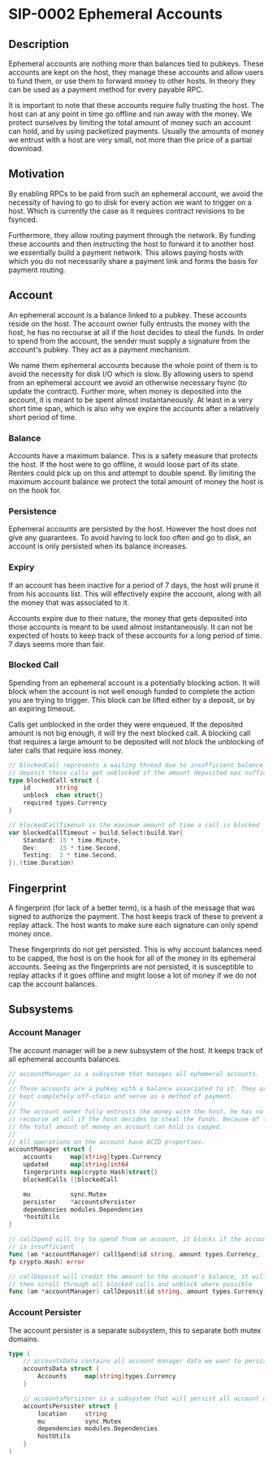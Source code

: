 # SIP-0002 Ephemeral Accounts

## Description

Ephemeral accounts are nothing more than balances tied to pubkeys. These
accounts are kept on the host, they manage these accounts and allow users to
fund them, or use them to forward money to other hosts. In theory they can be
used as a payment method for every payable RPC.

It is important to note that these accounts require fully trusting the host. The
host can at any point in time go offline and run away with the money. We protect
ourselves by limiting the total amount of money such an account can hold, and
by using packetized payments. Usually the amounts of money we entrust with a
host are very small, not more than the price of a partial download.

## Motivation

By enabling RPCs to be paid from such an ephemeral account, we avoid the
necessity of having to go to disk for every action we want to trigger on a host.
Which is currently the case as it requires contract revisions to be fsynced.

Furthermore, they allow routing payment through the network. By funding these
accounts and then instructing the host to forward it to another host we
essentially build a payment network. This allows paying hosts with which you do
not necessarily share a payment link and forms the basis for payment routing.

## Account

An ephemeral account is a balance linked to a pubkey. These accounts reside on
the host. The account owner fully entrusts the money with the host, he has no
recourse at all if the host decides to steal the funds. In order to spend from
the account, the sender must supply a signature from the account's pubkey. They
act as a payment mechanism.

We name them ephemeral accounts because the whole point of them is to avoid the
necessity for disk I/O which is slow. By allowing users to spend from an
ephemeral account we avoid an otherwise necessary fsync (to update the
contract). Further more, when money is deposited into the account, it is meant
to be spent almost instantaneously. At least in a very short time span, which is
also why we expire the accounts after a relatively short period of time.

### Balance

Accounts have a maximum balance. This is a safety measure that protects the
host. If the host were to go offline, it would loose part of its state. Renters
could pick up on this and attempt to double spend. By limiting the maximum
account balance we protect the total amount of money the host is on the hook
for.

### Persistence

Ephemeral accounts are persisted by the host. However the host does not give any
guarantees. To avoid having to lock too often and go to disk, an account is only
persisted when its balance increases.

### Expiry

If an account has been inactive for a period of 7 days, the host will prune it
from his accounts list. This will effectively expire the account, along with all
the money that was associated to it.

Accounts expire due to their nature, the money that gets deposited into those
accounts is meant to be used almost instantaneously. It can not be expected of
hosts to keep track of these accounts for a long period of time. 7 days seems
more than fair.

### Blocked Call

Spending from an ephemeral account is a potentially blocking action. It will
block when the account is not well enough funded to complete the action you are
trying to trigger. This block can be lifted either by a deposit, or by an
expiring timeout.

Calls get unblocked in the order they were enqueued. If the deposited amount is
not big enough, it will try the next blocked call. A blocking call that requires
a large amount to be deposited will not block the unblocking of later calls that
require less money.

```Go
// blockedCall represents a waiting thread due to insufficient balance upon 
// deposit these calls get unblocked if the amount deposited was sufficient
type blockedCall struct {
    id       string
    unblock  chan struct{}
    required types.Currency
}

// blockedCallTimeout is the maximum amount of time a call is blocked
var blockedCallTimeout = build.Select(build.Var{
    Standard: 15 * time.Minute,
    Dev:      15 * time.Second,
    Testing:  3 * time.Second,
}).(time.Duration)
```

## Fingerprint

A fingerprint (for lack of a better term), is  a hash of the message that was
signed to authorize the payment. The host keeps track of these to prevent a
replay attack. The host wants to make sure each signature can only spend money
once.

These fingerprints do not get persisted. This is why account balances need to be
capped, the host is on the hook for all of the money in its ephemeral accounts.
Seeing as the fingerprints are not persisted, it is susceptible to replay
attacks if it goes offline and might loose a lot of money if we do not cap the
account balances.

## Subsystems

### Account Manager

The account manager will be a new subsystem of the host. It keeps track of all
ephemeral accounts balances.

```Go
// accountManager is a subsystem that manages all ephemeral accounts.
//
// These accounts are a pubkey with a balance associated to it. They are
// kept completely off-chain and serve as a method of payment.
//
// The account owner fully entrusts the money with the host, he has no
// recourse at all if the host decides to steal the funds. Because of that,
// the total amount of money an account can hold is capped.
//
// All operations on the account have ACID properties.
accountManager struct {
    accounts     map[string]types.Currency
    updated      map[string]int64
    fingerprints map[crypto.Hash]struct{}
    blockedCalls []blockedCall

    mu           sync.Mutex
    persister    *accountsPersister
    dependencies modules.Dependencies
    *hostUtils
}

// callSpend will try to spend from an account, it blocks if the account balance
// is insufficient
func (am *accountManager) callSpend(id string, amount types.Currency,
fp crypto.Hash) error

// callDeposit will credit the amount to the account's balance, it will
// then scroll through all blocked calls and unblock where possible
func (am *accountManager) callDeposit(id string, amount types.Currency) error
```

### Account Persister

The account persister is a separate subsystem, this to separate both mutex
domains.

```Go
type (
    // accountsData contains all account manager data we want to persist
    accountsData struct {
        Accounts     map[string]types.Currency
    }

    // accountsPersister is a subsystem that will persist all account data
    accountsPersister struct {
        location     string
        mu           sync.Mutex
        dependencies modules.Dependencies
        hostUtils
    }
)
```
